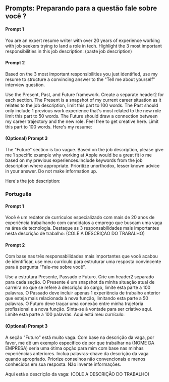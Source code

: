 ## Prompts: Preparando para a questão fale sobre você ? 

#### Prompt 1

You are an expert resume writer with over 20 years of experience working with job seekers trying to land a role in tech.
Highlight the 3 most important responsibilities in this job description:
(paste job description)

#### Prompt 2

Based on the 3 most important responsibilities you just identified, use my resume to structure a convincing answer to the "Tell me about yourself" interview question.

Use the Present, Past, and Future framework. Create a separate header2 for each section.
The Present is a snapshot of my current career situation as it relates to the job description, limit this part to 100 words.
The Past should only include 1 previous work experience that's most related to the new role limit this part to 50 words.
The Future should draw a connection between my career trajectory and the new role.
Feel free to get creative here. Limit this part to 100 words. Here's my resume: 

#### (Optional) Prompt 3
The "Future" section is too vague. Based on the job description, please give me 1 specific example why
working at Apple would be a great fit io me based on my previous experiences.Include keywords from the job description where appropriate. Prioritize unorthodox, lesser known advice in your answer. Do not make information up.

Here's the job description: 


### Português

#### Prompt 1

Você é um redator de currículos especializado com mais de 20 anos de experiência trabalhando com candidatos a emprego que buscam uma vaga na área de tecnologia. Destaque as 3 responsabilidades mais importantes nesta descrição de trabalho:
(COLE A DESCRIÇÃO DO TRABALHO)

#### Prompt 2

Com base nas três responsabilidades mais importantes que você acabou de identificar, use meu currículo para estruturar uma resposta convincente para à pergunta “Fale-me sobre você”.

Use a estrutura Presente, Passado e Futuro. Crie um header2 separado para cada seção.
O Presente é um snapshot da minha situação atual de carreira no que se refere à descrição do cargo, limite esta parte a 100 palavras.
O Passado deve incluir apenas 1 experiência de trabalho anterior que esteja mais relacionada à nova função, limitando esta parte a 50 palavras.
O Futuro deve traçar uma conexão entre minha trajetória profissional e a nova função.
Sinta-se à vontade para ser criativo aqui. Limite esta parte a 100 palavras. Aqui está meu currículo:

#### (Optional) Prompt 3

A seção "Futuro" está muito vaga. Com base na descrição da vaga, por favor, me dê um exemplo específico de por que trabalhar na (NOME DA EMPRESA) seria uma ótima opção para mim com base nas minhas experiências anteriores. Inclua palavras-chave da descrição da vaga quando apropriado. Priorize conselhos não convencionais e menos conhecidos em sua resposta. Não invente informações.

Aqui está a descrição da vaga:
(COLE A DESCRIÇÃO DO TRABALHO)





